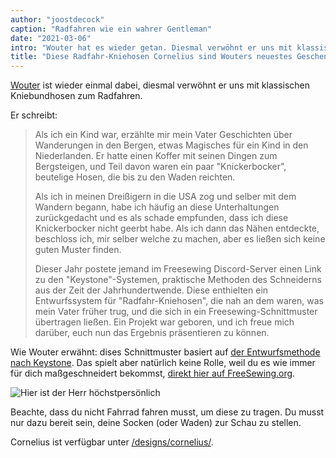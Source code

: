 ```yaml
---
author: "joostdecock"
caption: "Radfahren wie ein wahrer Gentleman"
date: "2021-03-06"
intro: "Wouter hat es wieder getan. Diesmal verwöhnt er uns mit klassischen Radlerhosen."
title: "Diese Radfahr-Kniehosen Cornelius sind Wouters neuestes Geschenk an uns alle"
---
```



[Wouter](https://www.instagram.com/wouter.vdub/) ist wieder einmal dabei, diesmal verwöhnt er uns mit klassischen Kniebundhosen zum Radfahren.

Er schreibt:

> Als ich ein Kind war, erzählte mir mein Vater Geschichten über Wanderungen in den Bergen, etwas Magisches für ein Kind in den Niederlanden. Er hatte einen Koffer mit seinen Dingen zum Bergsteigen, und Teil davon waren ein paar "Knickerbocker", beutelige Hosen, die bis zu den Waden reichten. 
> 
> Als ich in meinen Dreißigern in die USA zog und selber mit dem Wandern begann, habe ich häufig an diese Unterhaltungen zurückgedacht und es als schade empfunden, dass ich diese Knickerbocker nicht geerbt habe. Als ich dann das Nähen entdeckte, beschloss ich, mir selber welche zu machen, aber es ließen sich keine guten Muster finden. 
> 
> Dieser Jahr postete jemand im Freesewing Discord-Server einen Link zu den "Keystone"-Systemen, praktische Methoden des Schneiderns aus der Zeit der Jahrhundertwende. Diese enthielten ein Entwurfssystem für "Radfahr-Kniehosen", die nah an dem waren, was mein Vater früher trug, und die sich in ein Freesewing-Schnittmuster übertragen ließen. Ein Projekt war geboren, und ich freue mich darüber, euch nun das Ergebnis präsentieren zu können.

Wie Wouter erwähnt: dises Schnittmuster basiert auf [der Entwurfsmethode nach Keystone](https://archive.org/details/keystonesystemsc00heck/page/n5/mode/2up). Das spielt aber natürlich keine Rolle, weil du es wie immer für dich maßgeschneidert bekommst, [direkt hier auf FreeSewing.org](/designs/cornelius/).

![Hier ist der Herr höchstpersönlich](https://posts.freesewing.org/uploads/wouter_9fbc821146.jpg)

Beachte, dass du nicht Fahrrad fahren musst, um diese zu tragen. Du musst nur dazu bereit sein, deine Socken (oder Waden) zur Schau zu stellen.

Cornelius ist verfügbar unter [/designs/cornelius/](/designs/cornelius/).



